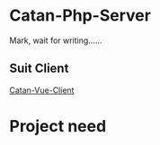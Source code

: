 # Catan-Php-Server

Mark, wait for writing......

## Suit Client
[Catan-Vue-Client](https://github.com/wmdscjhdpy/Catan-Vue-Client)

# Project need